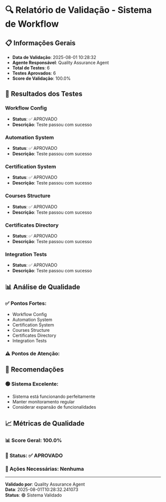 # 🔍 Relatório de Validação - Sistema de Workflow

## 📋 **Informações Gerais**
- **Data de Validação**: 2025-08-01 10:28:32
- **Agente Responsável**: Quality Assurance Agent
- **Total de Testes**: 6
- **Testes Aprovados**: 6
- **Score de Validação**: 100.0%

## 🎯 **Resultados dos Testes**

### **Workflow Config**
- **Status**: ✅ APROVADO
- **Descrição**: Teste passou com sucesso

### **Automation System**
- **Status**: ✅ APROVADO
- **Descrição**: Teste passou com sucesso

### **Certification System**
- **Status**: ✅ APROVADO
- **Descrição**: Teste passou com sucesso

### **Courses Structure**
- **Status**: ✅ APROVADO
- **Descrição**: Teste passou com sucesso

### **Certificates Directory**
- **Status**: ✅ APROVADO
- **Descrição**: Teste passou com sucesso

### **Integration Tests**
- **Status**: ✅ APROVADO
- **Descrição**: Teste passou com sucesso

## 📊 **Análise de Qualidade**

### **✅ Pontos Fortes:**
- Workflow Config
- Automation System
- Certification System
- Courses Structure
- Certificates Directory
- Integration Tests

### **⚠️ Pontos de Atenção:**

## 🎯 **Recomendações**

### **🟢 Sistema Excelente:**
- Sistema está funcionando perfeitamente
- Manter monitoramento regular
- Considerar expansão de funcionalidades

## 📈 **Métricas de Qualidade**

### **📊 Score Geral**: 100.0%
### **🎯 Status**: ✅ APROVADO
### **🔧 Ações Necessárias**: Nenhuma

---

**Validado por**: Quality Assurance Agent  
**Data**: 2025-08-01T10:28:32.241073  
**Status**: 🟢 Sistema Validado
